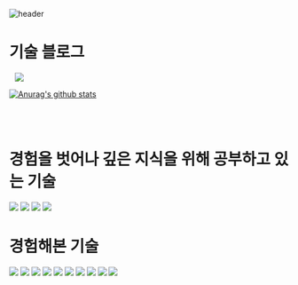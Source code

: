 ![header](https://capsule-render.vercel.app/api?type=waving&color=auto&height=300&section=header&text=Hongdosan's%20Github&fontSize=77&animation=fadeIn&fontAlignY=38&desc=Welcome!&descAlignY=51&descAlign=62)

<div><h1>기술 블로그</h1></div>
<a href="https://hongdosan.tistory.com/">
    <img 
        src="http://img.shields.io/badge/- 개 발 을 D A M D A -6DB33F?style=for-the-badge&logo=Github&link=https://hongdosan.tistory.com/"
        style="height : auto; margin-left : 10px; margin-right : 10px; size : 20px"/>
</a>

[![Anurag's github stats](https://github-readme-stats.vercel.app/api?username=HyuckJuneHong&show_icons=true&theme=graywhite)](https://github.com/HyuckJuneHong/github-readme-stats)

<br /><br />

<div><h1>경험을 벗어나 깊은 지식을 위해 공부하고 있는 기술</h1></div>
<p>
<img src="https://img.shields.io/badge/Java-007396?style=for-the-badge&logo=Java&logoColor=white"/></a>
<img src="https://img.shields.io/badge/Spring Boot-6DB33F?style=for-the-badge&logo=SpringBoot&logoColor=white"/></a>
<img src="https://img.shields.io/badge/Spring Data JPA-83B81A?style=for-the-badge&logo=Spring&logoColor=white"/></a>
<img src="https://img.shields.io/badge/Spring Security & JWT-61DAFB?style=for-the-badge&logo=a&logoColor=white"/></a>
</p>
<div><h1>경험해본 기술</h1></div>
<p>
<img src="https://img.shields.io/badge/MySQL-4479A1?style=for-the-badge&logo=MySQL&logoColor=white"/></a> 
<img src="https://img.shields.io/badge/Redis-7F52FF?style=for-the-badge"/></a> 
<img src="https://img.shields.io/badge/QueryDSL-7E4DD2?style=for-the-badge&logo=a&logoColor=white"/></a> 
<img src="https://img.shields.io/badge/Spring Cloud-61DAFB?style=for-the-badge"/></a> 
<img src="https://img.shields.io/badge/Amazon AWS-FF9900?style=for-the-badge"/></a> 
<img src="https://img.shields.io/badge/Jenkins-DC382D?style=for-the-badge"/></a> 
<img src="https://img.shields.io/badge/Docker-61DAFB?style=for-the-badge"/></a>
<img src="https://img.shields.io/badge/RabbitMQ-7F12FF?style=for-the-badge"/></a> 
<img src="https://img.shields.io/badge/Kafka-CC9808?style=for-the-badge"/></a> 
<img src="https://img.shields.io/badge/spring batch-FF9900?style=for-the-badge"/></a>
</p>
<br /><br />

<!--
<p><img  src="https://github-readme-stats.vercel.app/api/top-langs?username=HyuckJuneHong&show_icons=true&locale=en&layout=compact" alt="HyuckJuneHong" /></p>

**HyuckJuneHong/HyuckJuneHong** is a ✨ _special_ ✨ repository because its `README.md` (this file) appears on your GitHub profile.

Here are some ideas to get you started:

- 🔭 I’m currently working on ...
- 🌱 I’m currently learning ...
- 👯 I’m looking to collaborate on ...
- 🤔 I’m looking for help with ...
- 💬 Ask me about ...
- 📫 How to reach me: ...
- 😄 Pronouns: ...
- ⚡ Fun fact: ...
-->
